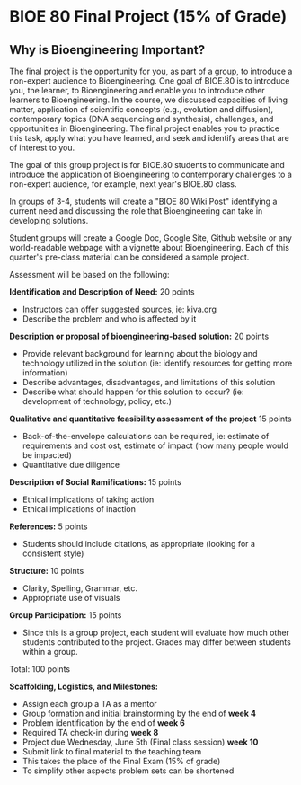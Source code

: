# BIOE 80 Final Project (15% of Grade)
## Why is Bioengineering Important?

The final project is the opportunity for you, as part of a group,  to introduce a non-expert audience to Bioengineering.   One goal of BIOE.80 is to introduce you, the learner, to Bioengineering and enable you to introduce other learners to Bioengineering.  In the course, we discussed capacities of living matter, application of scientific concepts (e.g., evolution and diffusion), contemporary topics (DNA sequencing and synthesis), challenges, and opportunities in Bioengineering.  The final project enables you to practice this task, apply what you have learned, and seek and identify areas that are of interest to you. 

The goal of this group project is for BIOE.80 students to communicate and introduce the application of Bioengineering to contemporary challenges to a non-expert audience, for example, next year's BIOE.80 class.

In groups of 3-4, students will create a "BIOE 80 Wiki Post" identifying a current need and discussing the role that Bioengineering can take in developing solutions.

Student groups will create a Google Doc, Google Site, Github website or any world-readable webpage with a vignette about Bioengineering.
Each of this quarter's pre-class material can be considered a sample project.

Assessment will be based on the following:

**Identification and Description of Need:** 20 points
* Instructors can offer suggested sources, ie: kiva.org
* Describe the problem and who is affected by it

**Description or proposal of bioengineering-based solution:** 20 points
* Provide relevant background for learning about the biology and technology utilized in the solution (ie: identify resources for getting more information)
* Describe advantages, disadvantages, and limitations of this solution
* Describe what should happen for this solution to occur? (ie: development of technology, policy, etc.)

**Qualitative and quantitative feasibility assessment of the project** 15 points
* Back-of-the-envelope calculations can be required, ie: estimate of requirements and cost ost, estimate of impact (how many people would be impacted)
* Quantitative due diligence

**Description of Social Ramifications:** 15 points
* Ethical implications of taking action
* Ethical implications of inaction

**References:** 5 points
* Students should include citations, as appropriate (looking for a consistent style)

**Structure:** 10 points
* Clarity, Spelling, Grammar, etc.
* Appropriate use of visuals

**Group Participation:** 15 points
* Since this is a group project, each student will evaluate how much other students contributed to the project. 
Grades may differ between students within a group.

Total: 100 points

**Scaffolding, Logistics, and Milestones:**
* Assign each group a TA as a mentor
* Group formation and initial brainstorming by the end of **week 4**
* Problem identification by the end of **week 6**
* Required TA check-in during **week 8** 
* Project due Wednesday, June 5th (Final class session) **week 10** 
* Submit link to final material to the teaching team
* This takes the place of the Final Exam (15% of grade)
* To simplify other aspects problem sets can be shortened
